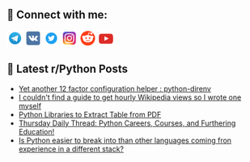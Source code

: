 ## 🔎 Connect with me:
[<img src="https://github.com/bullbesh/bullbesh/blob/main/images/Telegram.png" width="32" height="32" />](https://t.me/bullbesh)
[<img src="https://github.com/bullbesh/bullbesh/blob/main/images/VK.png" width="32" height="32" />](https://vk.com/bullbesh)
[<img src="https://github.com/bullbesh/bullbesh/blob/main/images/Twitter.png" width="32" height="32" />](https://twitter.com/bullbesh1)
[<img src="https://github.com/bullbesh/bullbesh/blob/main/images/Instagram.png" width="32" height="32" />](https://www.instagram.com/bullbesh)
[<img src="https://github.com/bullbesh/bullbesh/blob/main/images/Reddit.png" width="32" height="32" />](https://www.reddit.com/user/bullbesh)
[<img src="https://github.com/bullbesh/bullbesh/blob/main/images/YouTube.png" width="32" height="32" />](https://www.youtube.com/channel/UCtfjRs6uzgq5mfm8S06WTcg)

## 📕 Latest r/Python Posts
<!-- BLOG-POST-LIST:START -->
- [Yet another 12 factor configuration helper : python-direnv](https://www.reddit.com/r/Python/comments/1f9jfgv/yet_another_12_factor_configuration_helper/)
- [I couldn&#39;t find a guide to get hourly Wikipedia views so I wrote one myself](https://www.reddit.com/r/Python/comments/1f9hcb7/i_couldnt_find_a_guide_to_get_hourly_wikipedia/)
- [Python Libraries to Extract Table from PDF](https://www.reddit.com/r/Python/comments/1f9fv7y/python_libraries_to_extract_table_from_pdf/)
- [Thursday Daily Thread: Python Careers, Courses, and Furthering Education!](https://www.reddit.com/r/Python/comments/1f98kuz/thursday_daily_thread_python_careers_courses_and/)
- [Is Python easier to break into than other languages coming fron experience in a different stack?](https://www.reddit.com/r/Python/comments/1f92ekl/is_python_easier_to_break_into_than_other/)
<!-- BLOG-POST-LIST:END -->
